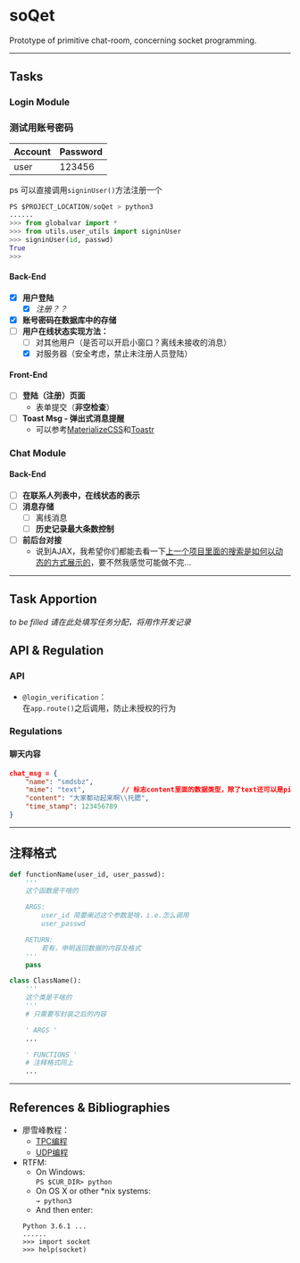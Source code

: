 # soQet
Prototype of primitive chat-room, concerning socket programming.

---

## Tasks




### Login Module

### 测试用账号密码

|   Account     |   Password    |
|---------------|---------------|
|    user       |   123456      |

ps 可以直接调用`signinUser()`方法注册一个
```python
PS $PROJECT_LOCATION/soQet > python3
......
>>> from globalvar import *
>>> from utils.user_utils import signinUser
>>> signinUser(id, passwd)
True
>>>
```





#### Back-End
- [x] **用户登陆<br>**
	- [x] *注册？？*
- [x] **账号密码在数据库中的存储**
- [ ] **用户在线状态实现方法：**<br>
	- [ ] 对其他用户（是否可以开启小窗口？离线未接收的消息）
	- [x] 对服务器（安全考虑，禁止未注册人员登陆）

#### Front-End
- [ ] **登陆（注册）页面**<br>
	- 表单提交（**非空检查**）
- [ ] **Toast Msg - 弹出式消息提醒**<br>
	- 可以参考[MaterializeCSS](http://materializecss.com/dialogs.html)和[Toastr](http://codeseven.github.io/toastr/)


### Chat Module
#### Back-End
- [ ] **在联系人列表中，在线状态的表示**
- [ ] **消息存储**
	- [ ] 离线消息
	- [ ] **历史记录最大条数控制**
- [ ] **前后台对接**
    - 说到AJAX，我希望你们都能去看一下[上一个项目里面的搜索是如何以动态的方式展示的](https://github.com/smdsbz/NewsHorizon/blob/master/main.py#L109)，要不然我感觉可能做不完...

---

<!-- ## Project Structure
### Directory Structure Overview
```
soQet/
|
|-- utils/
|   |-- __init__.py
|   |-- user/           // including database operations
|   |   |-- ???
|   |-- chat_utils/
|   |   |-- ???
|   |-- ???
|
|-- database/           // user_info, chat_msg & other cache
|   |-- chat_rooms/
|   |-- P2P_chats/
|   |-- user.db
|       |-- ID      TEXT    PRIMARY KEY     NOT NULL
|       |-- PASSWD  TEXT                    NOT NULL    // HASHed
|       |-- TITLES  TEXT
|
|-- static/
|   |-- img/
|   |-- js/
|   |   |-- front_end.js
|   |   |-- various_kinds_of_joints.js
|   |-- css/
|   |-- other_essential_stuffes
|
|-- templates/
|
|-- main.py
|
|-- globalvar.py
    |-- DATABASE    // database node
    |-- OTHER_GLOBAL_VARS
``` -->

## Task Apportion
*to be filled*
*请在此处填写任务分配，将用作开发记录*


## API & Regulation
### API
- `@login_verification`：  
    在`app.route()`之后调用，防止未授权的行为  



### Regulations

#### 聊天内容
```json
chat_msg = {
    "name": "smdsbz",
    "mime": "text",         // 标志content里面的数据类型，除了text还可以是pic（图片）等
    "content": "大家都动起来啊\\托腮",
    "time_stamp": 123456789
}
```



---------------------------------------------------------

## 注释格式
```python
def functionName(user_id, user_passwd):
    '''
    这个函数是干啥的

    ARGS:
        user_id 简要阐述这个参数是啥，i.e.怎么调用
        user_passwd

    RETURN:
        若有，申明返回数据的内容及格式
    '''
    pass
```


```python
class ClassName():
    '''
    这个类是干啥的
    '''
    # 只需要写封装之后的内容

    ' ARGS '
    ...

    ' FUNCTIONS '
    # 注释格式同上
    ...
```




---


## References & Bibliographies
- 廖雪峰教程：  
	- [TPC编程](http://www.liaoxuefeng.com/wiki/0014316089557264a6b348958f449949df42a6d3a2e542c000/001432004374523e495f640612f4b08975398796939ec3c000)
	- [UDP编程](http://www.liaoxuefeng.com/wiki/0014316089557264a6b348958f449949df42a6d3a2e542c000/001432004977916a212e2168e21449981ad65cd16e71201000)
- RTFM:
	- On Windows:<br>
		`PS $CUR_DIR> python`
	- On OS X or other \*nix systems:<br>
		`→ python3`<br>
	- And then enter:
	```
	Python 3.6.1 ...
	......
	>>> import socket
	>>> help(socket)
	```
